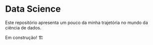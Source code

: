 # Data Science

Este repositório apresenta um pouco da minha trajetória no mundo da ciência de dados.

Em construção! 🏗️ 